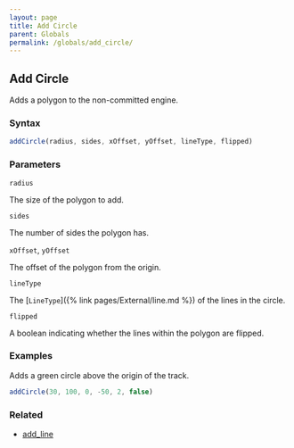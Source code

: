 ```yaml
---
layout: page
title: Add Circle
parent: Globals
permalink: /globals/add_circle/
---
```


## Add Circle

Adds a polygon to the non-committed engine.

### Syntax

```js
addCircle(radius, sides, xOffset, yOffset, lineType, flipped)
```

### Parameters

`radius`

The size of the polygon to add.

`sides`

The number of sides the polygon has.

`xOffset`, `yOffset`

The offset of the polygon from the origin.

`lineType`

The [`LineType`]({% link pages/External/line.md %}) of the lines in the circle.

`flipped`

A boolean indicating whether the lines within the polygon are flipped.

### Examples

Adds a green circle above the origin of the track.

```js
addCircle(30, 100, 0, -50, 2, false)
```

### Related

- [add_line](./add_line.md)
